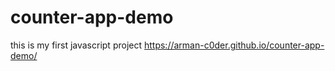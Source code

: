 # counter-app-demo
this is my first javascript project
 https://arman-c0der.github.io/counter-app-demo/
